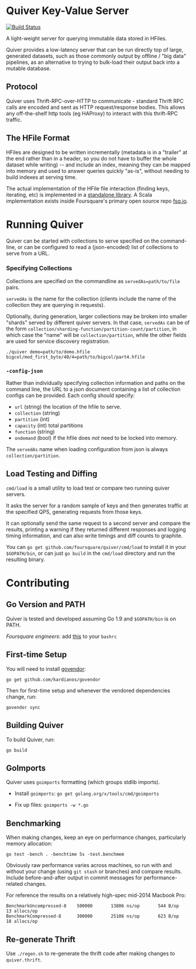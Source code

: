 # Quiver Key-Value Server
[![Build Status](https://api.travis-ci.org/foursquare/quiver.svg)](https://travis-ci.org/foursquare/quiver)

A light-weight server for querying immutable data stored in HFiles.

Quiver provides a low-latency server that can be run directly top of large, generated datasets, such as those commonly output by offline / "big data" pipelines, as an alternative to trying to bulk-load their output back into a mutable database.

## Protocol
Quiver uses Thrift-RPC-over-HTTP to communicate - standard Thrift RPC calls are encoded and sent as HTTP request/response bodies. This allows any off-the-shelf http tools (eg HAProxy) to interact with this thrift-RPC traffic.

## The HFile Format
HFiles are designed to be written incrementally (metadata is in a "trailer" at the end rather than in a header, so you do not have to buffer the whole dataset while writing) -- and include an index, meaning they can be mapped into memory and used to answer queries quickly "as-is", without needing to build indexes at serving time.

The actual implementation of the HFile file interaction (finding keys, iterating, etc) is implemented in a [standalone library](https://github.com/foursquare/quiver/tree/master/hfile). A Scala implementation exists inside Foursquare's primary open source repo [fsq.io](https://github.com/foursquare/fsqio/tree/master/src/jvm/io/fsq/hfile).

# Running Quiver
Quiver can be started with collections to serve specified on the command-line, or can be configured to read a (json-encoded) list of collections to serve from a URL.

### Specifying Collections
Collections are specified on the commandline as `servedAs=path/to/file` pairs.

`servedAs` is the name for the collection (clients include the name of the collection they are querying in requests).

Optionally, during generation, larger collections may be broken into smaller "shards" served by different quiver servers. In that case, `servedAs` can be of the form `collection/sharding-function/partition-count/partition`, in which case the "name" will be `collection/partition`, while the other fields are used for service discovery registration.

`./quiver demo=path/to/demo.hfile bigcol/mod_first_byte/40/4=path/to/bigcol/part4.hfile`

### `-config-json`
Rather than individually specifying collection information and paths on the command line, the URL to a json document containing a list of collection configs can be provided. Each config should specify:

  * `url` (string) the location of the hfile to serve.
  * `collection` (string)
  * `partition` (int)
  * `capacity` (int) total partitions
  * `function` (string)
  * `ondemand` (bool) if the hfile does _not_ need to be locked into memory.

The `servedAs` name when loading configuration from json is always `collection/partition`.

## Load Testing and Diffing

`cmd/load` is a small utility to load test or compare two running quiver servers.

It asks the server for a random sample of keys and then generates traffic at the specified QPS, generating requests from those keys.

It can optionally send the same request to a second server and compare the results, printing a warning if they returned different responses and logging timing information, and can also write timings and diff counts to graphite.

You can `go get github.com/foursquare/quiver/cmd/load` to install it in your `$GOPATH/bin`, or can just `go build` in the `cmd/load` directory and run the resulting binary.

# Contributing

## Go Version and PATH
Quiver is tested and developed assuming Go 1.9 and `$GOPATH/bin` is on PATH.

_Foursquare engineers_: add [this](https://gist.github.com/dt/12eea95cc054a2a6018f2ca839e146b9) to your `bashrc`

## First-time Setup
You will need to install [govendor](https://github.com/kardianos/govendor):

`go get github.com/kardianos/govendor`

Then for first-time setup and whenever the vendored dependencies change, run:

`govendor sync`

## Building Quiver
To build Quiver, run:

`go build`

## GoImports
Quiver uses `goimports` formatting (which groups stdlib imports).

* Install `goimports`: `go get golang.org/x/tools/cmd/goimports`

* Fix up files: `goimports -w *.go`

## Benchmarking
When making changes, keep an eye on performance changes, particularly memory allocation:

```go test -bench . -benchtime 5s -test.benchmem```

Obviously raw performance varies across machines, so run with and without your change (using `git stash` or branches) and compare results. Include before-and-after output in commit messages for performance-related changes.

For reference the results on a relatively high-spec mid-2014 Macbook Pro:

```
BenchmarkUncompressed-8    500000       13806 ns/op       544 B/op       13 allocs/op
BenchmarkCompressed-8      300000       25106 ns/op       623 B/op       18 allocs/op
```
## Re-generate Thrift
Use `./regen.sh` to re-generate the thrift code after making changes to `quiver.thrift`.
